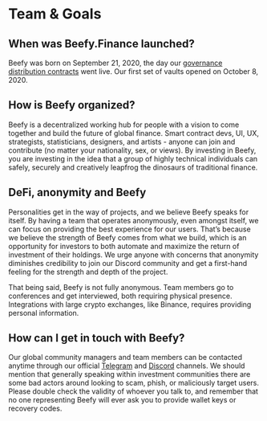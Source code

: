 # Team & Goals

## When was Beefy.Finance launched?

Beefy was born on September 21, 2020, the day our [governance distribution contracts](https://medium.com/beefyfinance/bifi-contracts-are-live-on-mainnet-6080577269d7) went live. Our first set of vaults opened on October 8, 2020.

## How is Beefy organized?

Beefy is a decentralized working hub for people with a vision to come together and build the future of global finance. Smart contract devs, UI, UX, strategists, statisticians, designers, and artists - anyone can join and contribute (no matter your nationality, sex, or views). By investing in Beefy, you are investing in the idea that a group of highly technical individuals can safely, securely and creatively leapfrog the dinosaurs of traditional finance.

## DeFi, anonymity and Beefy

Personalities get in the way of projects, and we believe Beefy speaks for itself. By having a team that operates anonymously, even amongst itself, we can focus on providing the best experience for our users. That’s because we believe the strength of Beefy comes from what we build, which is an opportunity for investors to both automate and maximize the return of investment of their holdings. We urge anyone with concerns that anonymity diminishes credibility to join our Discord community and get a first-hand feeling for the strength and depth of the project.

That being said, Beefy is not fully anonymous. Team members go to conferences and get interviewed, both requiring physical presence. Integrations with large crypto exchanges, like Binance, requires providing personal information.&#x20;

## How can I get in touch with Beefy?

Our global community managers and team members can be contacted anytime through our official [Telegram](https://t.me/beefyfinance) and [Discord](https://discord.gg/yq8wfHd) channels. We should mention that generally speaking within investment communities there are some bad actors around looking to scam, phish, or maliciously target users. Please double check the validity of whoever you talk to, and remember that no one representing Beefy will ever ask you to provide wallet keys or recovery codes.
